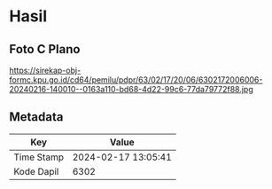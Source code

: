 # Hasil

## Foto C Plano

https://sirekap-obj-formc.kpu.go.id/cd64/pemilu/pdpr/63/02/17/20/06/6302172006006-20240216-140010--0163a110-bd68-4d22-99c6-77da79772f88.jpg


## Metadata

| Key        | Value               |
| ---------- | ------------------- |
| Time Stamp | 2024-02-17 13:05:41 |
| Kode Dapil | 6302                |



